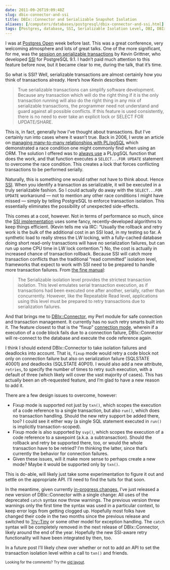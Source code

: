 ```yaml
--- 
date: 2011-09-26T19:09:48Z
slug: dbix-connector-and-ssi
title: DBIx::Connector and Serializable Snapshot Isolation
aliases: [/computers/databases/postgresql/dbix-connector-and-ssi.html]
tags: [Postgres, database, SSI, Serializable Isolation Level, DBI, DBIx::Connector, Perl]
---
```


<p>I was at <a href="http://postgresopen.org/">Postgres Open</a> week before last. This was
a great conference, very welcoming atmosphere and lots of great talks. One of
the more significant, for me, was the <a href="http://postgresopen.org/2011/schedule/presentations/61/">session on serializable transactions</a>
by Kevin Grittner, who developed <a href="http://wiki.postgresql.org/wiki/SSI">SSI</a> for PostgreSQL 9.1. I hadn’t paid
much attention to this feature before now, but it became clear to me, during
the talk, that it’s time.</p>

<p>So what is SSI? Well, serializable transactions are almost certainly how you
think of transactions already. Here’s how Kevin describes them:</p>

<blockquote><p>True serializable transactions can simplify software development. Because
any transaction which will do the right thing if it is the only transaction
running will also do the right thing in any mix of serializable
transactions, the programmer need not understand and guard against all
possible conflicts. If this feature is used consistently, there is no need
to ever take an explicit lock or SELECT FOR UPDATE/SHARE.</p></blockquote>

<p>This is, in fact, generally how I’ve thought about transactions. But I’ve
certainly run into cases where it wasn’t true. Back in 2006, I wrote an
article on <a href="http://onlamp.com/pub/a/onlamp/2006/06/29/many-to-many-with-plpgsql.html">managing many-to-many relationships with PL/pgSQL</a> which
demonstrated a race condition one might commonly find when using an ORM. The
solution I offered was to <a href="http://oreilly.com/pub/a/databases/2006/09/07/plpgsql-batch-updates.html?page=5" title="Batch Updates with PL/pgSQL (p.5)">always use</a> a PL/pgSQL function that does the
work, and that function executes a <code>SELECT...FOR UPDATE</code> statement to overcome
the race condition. This creates a lock that forces conflicting transactions
to be performed serially.</p>

<p>Naturally, this is something one would rather not have to think about. Hence
<a href="http://wiki.postgresql.org/wiki/SSI">SSI</a>. When you identify a transaction as serializable, it will be executed
in a truly serializable fashion. So I could actually do away with the
<code>SELECT...FOR UPDATE</code> workaround — not to mention any other race conditions I
might have missed — simply by telling PostgreSQL to enforce transaction
isolation. This essentially eliminates the possibility of unexpected
side-effects.</p>

<p>This comes at a cost, however. Not in terms of performance so much, since the
<a href="http://wiki.postgresql.org/wiki/Serializable">SSI implementation</a> uses some fancy, recently-developed algorithms to keep
things efficient. (Kevin tells me via IRC: “Usually the rollback and retry
work is the bulk of the additional cost in an SSI load, in my testing so far.
A synthetic load to really stress the LW locking, with a fully-cached database
doing short read-only transactions will have no serialization failures, but
can run up some CPU time in LW lock contention.”) No, the cost is actually in
increased chance of transaction rollback. Because SSI will catch more
transaction conflicts than the traditional “read committed” isolation level,
frameworks that expect to work with SSI need to be prepared to handle more
transaction failures. From <a href="http://www.postgresql.org/docs/current/static/transaction-iso.html#XACT-SERIALIZABLE">the fine manual</a>:</p>

<blockquote><p>The Serializable isolation level provides the strictest transaction
isolation. This level emulates serial transaction execution, as if
transactions had been executed one after another, serially, rather than
concurrently. However, like the Repeatable Read level, applications using
this level must be prepared to retry transactions due to serialization
failures.</p></blockquote>

<p>And that brings me to <a href="https://metacpan.org/module/DBIx::Connector">DBIx::Connector</a>, my Perl module for safe connection
and transaction management. It currently has no such retry smarts built into
it. The feature closest to that is the “fixup” <a href="https://metacpan.org/module/DBIx::Connector#Connection-Modes">connection mode</a>, wherein if
a execution of a code block fails due to a connection failure, DBIx::Connector
will re-connect to the database and execute the code reference again.</p>

<p>I think I should extend DBIx::Connector to take isolation failures and
deadlocks into account. That is, <code>fixup</code> mode would retry a code block not
only on connection failure but also on serialization failure (SQLSTATE 40001)
and deadlocks (SQLSTATE 40P01). I would also add a new attribute, <code>retries</code>,
to specify the number of times to retry such execution, with a default of
three (which likely will cover the vast majority of cases). This has actually
been an oft-requested feature, and I’m glad to have a new reason to add it.</p>

<p>There are a few design issues to overcome, however:</p>

<ul>
<li>Fixup mode is supported not just by <code>txn()</code>, which scopes the execution of a
code reference to a single transaction, but also <code>run()</code>, which does no
transaction handling. Should the new retry support be added there, too? I
could see it either way (a single SQL statement executed in <code>run()</code> is
implicitly transaction-scoped).</li>
<li>Fixup mode is also supported by <code>svp()</code>, which scopes the execution of a
code reference to a savepoint (a.k.a. a subtransaction). Should the rollback
and retry be supported there, too, or would the whole transaction have to be
retried? I’m thinking the latter, since that’s currently the behavior for
connection failures.</li>
<li>Given these issues, will it make more sense to perhaps create a new mode?
Maybe it would be supported only by <code>txn()</code>.</li>
</ul>


<p>This is do-able, will likely just take some experimentation to figure it out
and settle on the appropriate API. I’ll need to find the tuits for that soon.</p>

<p>In the meantime, given currently <a href="/computers/programming/perl/modules/dbix-connector-catch.html">in-progress changes</a>, I’ve just released a
new version of DBIx::Connector with a single change: All uses of the
deprecated <code>catch</code> syntax now throw warnings. The previous version threw
warnings only the first time the syntax was used in a particular context, to
keep error logs from getting clogged up. Hopefully most folks have changed
their code in the two months since the previous release and switched to
<a href="https://metacpan.org/module/Try::Tiny">Try::Tiny</a> or some other model for exception handling. The <code>catch</code> syntax
will be completely removed in the next release of DBIx::Connector, likely
around the end of the year. Hopefully the new SSI-aware retry functionality
will have been integrated by then, too.</p>

<p>In a future post I’ll likely chew over whether or not to add an API to set the
transaction isolation level within a call to <code>txn()</code> and friends.</p>

<p class="past"><small>Looking for the comments? Try the <a rel="nofollow" href="//past.justatheory.com/computers/databases/postgresql/dbix-connector-and-ssi.html">old layout</a>.</small></p>


